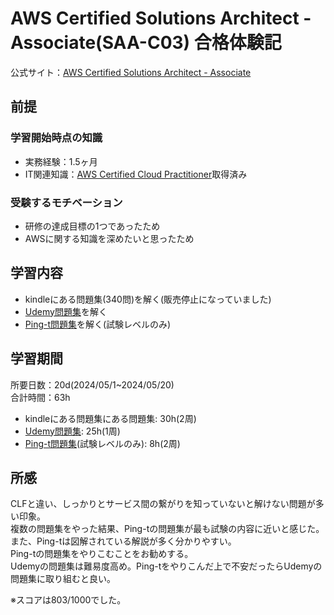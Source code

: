 # AWS Certified Solutions Architect - Associate(SAA-C03) 合格体験記

公式サイト：[AWS Certified Solutions Architect - Associate](https://aws.amazon.com/jp/certification/certified-solutions-architect-associate/)

## 前提

### 学習開始時点の知識

- 実務経験：1.5ヶ月
- IT関連知識：[AWS Certified Cloud Practitioner](https://aws.amazon.com/jp/certification/certified-cloud-practitioner/)取得済み

### 受験するモチベーション

- 研修の達成目標の1つであったため
- AWSに関する知識を深めたいと思ったため

## 学習内容

- kindleにある問題集(340問)を解く(販売停止になっていました)
- [Udemy問題集](https://www.udemy.com/course/aws-knan/?couponCode=LEADERSALE24B)を解く
- [Ping-t問題集](https://mondai.ping-t.com/g/question_subjects#content-large_category_2)を解く(試験レベルのみ)

## 学習期間

所要日数：20d(2024/05/1~2024/05/20)  
合計時間：63h

- kindleにある問題集にある問題集: 30h(2周)
- [Udemy問題集](https://www.u5demy.com/course/aws-knan/?couponCode=LEADERSALE24B): 25h(1周)
- [Ping-t問題集](https://mondai.ping-t.com/g/question_subjects#content-large_category_2)(試験レベルのみ): 8h(2周)

## 所感

CLFと違い、しっかりとサービス間の繋がりを知っていないと解けない問題が多い印象。  
複数の問題集をやった結果、Ping-tの問題集が最も試験の内容に近いと感じた。  
また、Ping-tは図解されている解説が多く分かりやすい。  
Ping-tの問題集をやりこむことをお勧めする。  
Udemyの問題集は難易度高め。Ping-tをやりこんだ上で不安だったらUdemyの問題集に取り組むと良い。  

※スコアは803/1000でした。
